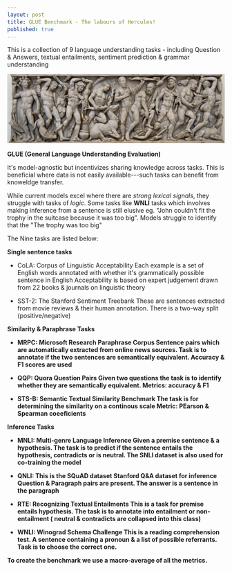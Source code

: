 ```yaml
---
layout: post
title: GLUE Benchmark - The labours of Hercules!
published: true
---
```


This is a collection of 9 language understanding tasks - including Question & Answers, textual entailments, sentiment prediction & grammar understanding

![12 labours](/images/Twelve_Labours_Altemps_Inv8642.jpg)

**GLUE (General Language Understanding Evaluation)** 

It's model-agnostic but incentivizes sharing knowledge across tasks. This is beneficial where data is not easily available---such tasks can benefit from knoweldge transfer. 

While current models excel where there are *strong lexical signals*, they struggle with tasks of *logic*. Some tasks like **WNLI** tasks which involves making inference from a sentence is still elusive
eg. "John couldn't fit the trophy in the suitcase because it was too big". Models struggle to identify that the "The trophy was too big"


The Nine tasks are listed below: 

**<A> Single sentence tasks**

- CoLA: Corpus of Linguistic Acceptability 
Each example is a set of English words annotated with whether it's grammatically possible sentence in English 
Acceptability is based on expert judgement drawn from 22 books & journals on linguistic theory 

- SST-2: The Stanford Sentiment Treebank
These are sentences extracted from movie reviews & their human annotation. There is a two-way split (positive/negative)


**<B> Similarity & Paraphrase Tasks** 

- MRPC: Microsoft Research Paraphrase Corpus
Sentence pairs which are automatically extracted from online news sources. Task is to annotate if the two sentences are semantically equivalent. Accuracy & F1 scores are used

- QQP: Quora Question Pairs
Given two questions the task is to identify whether they are semantically equivalent. Metrics: accuracy & F1 

- STS-B: Semantic Textual Similarity Benchmark
The task is for determining the similarity on a continous scale
Metric: PEarson & Spearman coeeficients

**<C> Inference Tasks**

- MNLI: Multi-genre Language Inference
Given a premise sentence & a hypothesis. The task is to predict if the sentence entails the hypothesis, contradicts or is neutral.
The SNLI dataset is also used for co-training the model 

- QNLI: This is the SQuAD dataset Stanford Q&A dataset for inference
Question & Paragraph pairs are present. The answer is a sentence in the paragraph 

- RTE: Recognizing Textual Entailments
This is a task for premise entails hypothesis. The task is to annotate into entailment or non-entailment ( neutral & contradicts are collapsed into this class)

- WNLI: Winograd Schema Challenge
This is a reading comprehension test. A sentence containing a pronoun & a list of possible referrants. Task is to choose the correct one. 


To create the benchmark we use a macro-average of all the metrics. 

